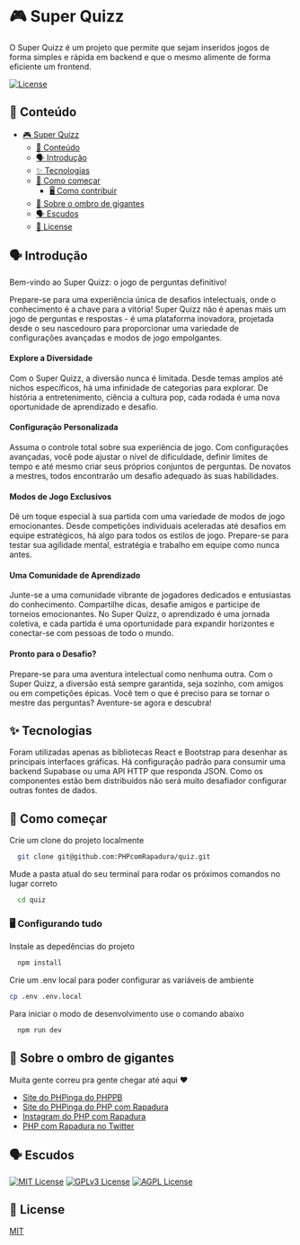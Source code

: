 # 🎮 Super Quizz

O Super Quizz é um projeto que permite que sejam inseridos jogos de forma simples e rápida em backend e que o mesmo alimente de forma eficiente um frontend.

[![License](https://img.shields.io/badge/license-MIT-blue.svg)](https://opensource.org/licenses/MIT)

## 📌 Conteúdo

- [🎮 Super Quizz](#super-quizz-️)
  - [📌 Conteúdo](#-table-of-contents)
  - [🗣 Introdução](#-introduction)
  - [✨ Tecnologias](#-features)
  - [🚀 Como começar](#-get-started)
    - [🖥 Como contribuir](#-installation)
  - [👋 Sobre o ombro de gigantes](#-)
  - [🗣 Escudos](#-)
  - [🚨 License](#-license)

## 🗣 Introdução

Bem-vindo ao Super Quizz: o jogo de perguntas definitivo!

Prepare-se para uma experiência única de desafios intelectuais, onde o conhecimento é a chave para a vitória! Super Quizz não é apenas mais um jogo de perguntas e respostas - é uma plataforma inovadora, projetada desde o seu nascedouro para proporcionar uma variedade de configurações avançadas e modos de jogo empolgantes.

#### Explore a Diversidade

Com o Super Quizz, a diversão nunca é limitada. Desde temas amplos até nichos específicos, há uma infinidade de categorias para explorar. De história a entretenimento, ciência a cultura pop, cada rodada é uma nova oportunidade de aprendizado e desafio.

#### Configuração Personalizada

Assuma o controle total sobre sua experiência de jogo. Com configurações avançadas, você pode ajustar o nível de dificuldade, definir limites de tempo e até mesmo criar seus próprios conjuntos de perguntas. De novatos a mestres, todos encontrarão um desafio adequado às suas habilidades.

#### Modos de Jogo Exclusivos

Dê um toque especial à sua partida com uma variedade de modos de jogo emocionantes. Desde competições individuais aceleradas até desafios em equipe estratégicos, há algo para todos os estilos de jogo. Prepare-se para testar sua agilidade mental, estratégia e trabalho em equipe como nunca antes.

#### Uma Comunidade de Aprendizado

Junte-se a uma comunidade vibrante de jogadores dedicados e entusiastas do conhecimento. Compartilhe dicas, desafie amigos e participe de torneios emocionantes. No Super Quizz, o aprendizado é uma jornada coletiva, e cada partida é uma oportunidade para expandir horizontes e conectar-se com pessoas de todo o mundo.

#### Pronto para o Desafio?

Prepare-se para uma aventura intelectual como nenhuma outra. Com o Super Quizz, a diversão está sempre garantida, seja sozinho, com amigos ou em competições épicas. Você tem o que é preciso para se tornar o mestre das perguntas? Aventure-se agora e descubra!

## ✨ Tecnologias

Foram utilizadas apenas as bibliotecas React e Bootstrap para desenhar as principais interfaces gráficas.
Há configuração padrão para consumir uma backend Supabase ou uma API HTTP que responda JSON.
Como os componentes estão bem distribuídos não será muito desafiador configurar outras fontes de dados.

## 🚀 Como começar

Crie um clone do projeto localmente

```bash
  git clone git@github.com:PHPcomRapadura/quiz.git
```

Mude a pasta atual do seu terminal para rodar os próximos comandos no lugar correto

```bash
  cd quiz
```

### 🖥 Configurando tudo

Instale as depedências do projeto

```bash
  npm install
```

Crie um .env local para poder configurar as variáveis de ambiente

```bash
cp .env .env.local
```

Para iniciar o modo de desenvolvimento use o comando abaixo

```bash
  npm run dev
```


## 👋 Sobre o ombro de gigantes

Muita gente correu pra gente chegar até aqui :heart:

 - [Site do PHPinga do PHPPB](http://php-pb.net/PHPinga/)
 - [Site do PHPinga do PHP com Rapadura](https://phpcomrapadura.org/phpinga/)
 - [Instagram do PHP com Rapadura](https://www.instagram.com/phpcomrapadura/)
 - [PHP com Rapadura no Twitter](https://twitter.com/phpcomrapadura)


## 🗣 Escudos

[![MIT License](https://img.shields.io/badge/License-MIT-green.svg)](https://choosealicense.com/licenses/mit/)
[![GPLv3 License](https://img.shields.io/badge/License-GPL%20v3-yellow.svg)](https://opensource.org/licenses/)
[![AGPL License](https://img.shields.io/badge/license-AGPL-blue.svg)](http://www.gnu.org/licenses/agpl-3.0)


## 🚨 License

[MIT](https://choosealicense.com/licenses/mit/)

